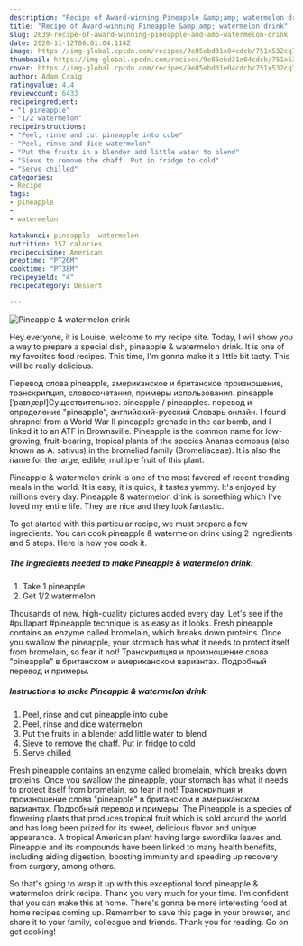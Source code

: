 ```yaml
---
description: "Recipe of Award-winning Pineapple &amp;amp; watermelon drink"
title: "Recipe of Award-winning Pineapple &amp;amp; watermelon drink"
slug: 2639-recipe-of-award-winning-pineapple-and-amp-watermelon-drink
date: 2020-11-12T08:01:04.114Z
image: https://img-global.cpcdn.com/recipes/9e85ebd31e04cdcb/751x532cq70/pineapple-watermelon-drink-recipe-main-photo.jpg
thumbnail: https://img-global.cpcdn.com/recipes/9e85ebd31e04cdcb/751x532cq70/pineapple-watermelon-drink-recipe-main-photo.jpg
cover: https://img-global.cpcdn.com/recipes/9e85ebd31e04cdcb/751x532cq70/pineapple-watermelon-drink-recipe-main-photo.jpg
author: Adam Craig
ratingvalue: 4.4
reviewcount: 6433
recipeingredient:
- "1 pineapple"
- "1/2 watermelon"
recipeinstructions:
- "Peel, rinse and cut pineapple into cube"
- "Peel, rinse and dice watermelon"
- "Put the fruits in a blender add little water to blend"
- "Sieve to remove the chaff. Put in fridge to cold"
- "Serve chilled"
categories:
- Recipe
tags:
- pineapple
- 
- watermelon

katakunci: pineapple  watermelon 
nutrition: 157 calories
recipecuisine: American
preptime: "PT26M"
cooktime: "PT38M"
recipeyield: "4"
recipecategory: Dessert

---
```



![Pineapple &amp; watermelon drink](https://img-global.cpcdn.com/recipes/9e85ebd31e04cdcb/751x532cq70/pineapple-watermelon-drink-recipe-main-photo.jpg)

Hey everyone, it is Louise, welcome to my recipe site. Today, I will show you a way to prepare a special dish, pineapple &amp; watermelon drink. It is one of my favorites food recipes. This time, I'm gonna make it a little bit tasty. This will be really delicious.

Перевод слова pineapple, американское и британское произношение, транскрипция, словосочетания, примеры использования. pineapple [ˈpaɪnˌæpl]Существительное. pineapple / pineapples. перевод и определение &#34;pineapple&#34;, английский-русский Словарь онлайн. I found shrapnel from a World War II pineapple grenade in the car bomb, and I linked it to an ATF in Brownsville. Pineapple is the common name for low-growing, fruit-bearing, tropical plants of the species Ananas comosus (also known as A. sativus) in the bromeliad family (Bromeliaceae). It is also the name for the large, edible, multiple fruit of this plant.

Pineapple &amp; watermelon drink is one of the most favored of recent trending meals in the world. It is easy, it is quick, it tastes yummy. It's enjoyed by millions every day. Pineapple &amp; watermelon drink is something which I've loved my entire life. They are nice and they look fantastic.


To get started with this particular recipe, we must prepare a few ingredients. You can cook pineapple &amp; watermelon drink using 2 ingredients and 5 steps. Here is how you cook it.

<!--inarticleads1-->

##### The ingredients needed to make Pineapple &amp; watermelon drink:

1. Take 1 pineapple
1. Get 1/2 watermelon


Thousands of new, high-quality pictures added every day. Let&#39;s see if the #pullapart #pineapple technique is as easy as it looks. Fresh pineapple contains an enzyme called bromelain, which breaks down proteins. Once you swallow the pineapple, your stomach has what it needs to protect itself from bromelain, so fear it not! Транскрипция и произношение слова &#34;pineapple&#34; в британском и американском вариантах. Подробный перевод и примеры. 

<!--inarticleads2-->

##### Instructions to make Pineapple &amp; watermelon drink:

1. Peel, rinse and cut pineapple into cube
1. Peel, rinse and dice watermelon
1. Put the fruits in a blender add little water to blend
1. Sieve to remove the chaff. Put in fridge to cold
1. Serve chilled


Fresh pineapple contains an enzyme called bromelain, which breaks down proteins. Once you swallow the pineapple, your stomach has what it needs to protect itself from bromelain, so fear it not! Транскрипция и произношение слова &#34;pineapple&#34; в британском и американском вариантах. Подробный перевод и примеры. The Pineapple is a species of flowering plants that produces tropical fruit which is sold around the world and has long been prized for its sweet, delicious flavor and unique appearance. A tropical American plant having large swordlike leaves and. Pineapple and its compounds have been linked to many health benefits, including aiding digestion, boosting immunity and speeding up recovery from surgery, among others. 

So that's going to wrap it up with this exceptional food pineapple &amp; watermelon drink recipe. Thank you very much for your time. I'm confident that you can make this at home. There's gonna be more interesting food at home recipes coming up. Remember to save this page in your browser, and share it to your family, colleague and friends. Thank you for reading. Go on get cooking!
